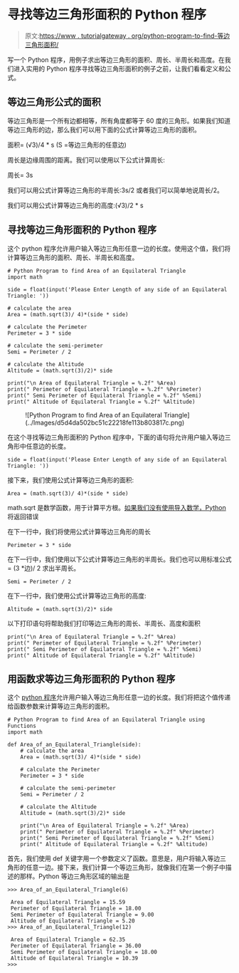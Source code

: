 # 寻找等边三角形面积的 Python 程序

> 原文:[https://www . tutorialgateway . org/python-program-to-find-等边三角形面积/](https://www.tutorialgateway.org/python-program-to-find-area-of-an-equilateral-triangle/)

写一个 Python 程序，用例子求出等边三角形的面积、周长、半周长和高度。在我们进入实用的 Python 程序寻找等边三角形面积的例子之前，让我们看看定义和公式。

## 等边三角形公式的面积

等边三角形是一个所有边都相等，所有角度都等于 60 度的三角形。如果我们知道等边三角形的边，那么我们可以用下面的公式计算等边三角形的面积。

面积= (√3)/4 * s (S =等边三角形的任意边)

周长是边缘周围的距离。我们可以使用以下公式计算周长:

周长= 3s

我们可以用公式计算等边三角形的半周长:3s/2 或者我们可以简单地说周长/2。

我们可以用公式计算等边三角形的高度:(√3)/2 * s

## 寻找等边三角形面积的 Python 程序

这个 python 程序允许用户输入等边三角形任意一边的长度。使用这个值，我们将计算等边三角形的面积、周长、半周长和高度。

```
# Python Program to find Area of an Equilateral Triangle
import math

side = float(input('Please Enter Length of any side of an Equilateral Triangle: '))

# calculate the area
Area = (math.sqrt(3)/ 4)*(side * side)

# calculate the Perimeter
Perimeter = 3 * side

# calculate the semi-perimeter
Semi = Perimeter / 2

# calculate the Altitude
Altitude = (math.sqrt(3)/2)* side

print("\n Area of Equilateral Triangle = %.2f" %Area)
print(" Perimeter of Equilateral Triangle = %.2f" %Perimeter)
print(" Semi Perimeter of Equilateral Triangle = %.2f" %Semi)
print(" Altitude of Equilateral Triangle = %.2f" %Altitude)
```

<figure class="wp-block-image">![Python Program to find Area of an Equilateral Triangle](../Images/d5d4da502bc51c22218fe113b803817c.png)</figure>

在这个寻找等边三角形面积的 Python 程序中，下面的语句将允许用户输入等边三角形中任意边的长度。

```
side = float(input('Please Enter Length of any side of an Equilateral Triangle: '))
```

接下来，我们使用公式计算等边三角形的面积:

```
Area = (math.sqrt(3)/ 4)*(side * side)
```

math.sqrt 是数学函数，用于计算平方根。[如果我们没有使用导入数学，Python](https://www.tutorialgateway.org/python-tutorial/) 将返回错误

在下一行中，我们将使用公式计算等边三角形的周长

```
Perimeter = 3 * side
```

在下一行中，我们使用以下公式计算等边三角形的半周长。我们也可以用标准公式= (3 *边)/ 2 求出半周长。

```
Semi = Perimeter / 2
```

在下一行中，我们使用公式计算等边三角形的高度:

```
Altitude = (math.sqrt(3)/2)* side
```

以下打印语句将帮助我们打印等边三角形的周长、半周长、高度和面积

```
print("\n Area of Equilateral Triangle = %.2f" %Area)
print(" Perimeter of Equilateral Triangle = %.2f" %Perimeter)
print(" Semi Perimeter of Equilateral Triangle = %.2f" %Semi)
print(" Altitude of Equilateral Triangle = %.2f" %Altitude)
```

## 用函数求等边三角形面积的 Python 程序

这个 [python 程序](https://www.tutorialgateway.org/python-programming-examples/)允许用户输入等边三角形任意一边的长度。我们将把这个值传递给函数参数来计算等边三角形的面积。

```
# Python Program to find Area of an Equilateral Triangle using Functions
import math

def Area_of_an_Equilateral_Triangle(side):
    # calculate the area
    Area = (math.sqrt(3)/ 4)*(side * side)

    # calculate the Perimeter
    Perimeter = 3 * side

    # calculate the semi-perimeter
    Semi = Perimeter / 2

    # calculate the Altitude
    Altitude = (math.sqrt(3)/2)* side

    print("\n Area of Equilateral Triangle = %.2f" %Area)
    print(" Perimeter of Equilateral Triangle = %.2f" %Perimeter)
    print(" Semi Perimeter of Equilateral Triangle = %.2f" %Semi)
    print(" Altitude of Equilateral Triangle = %.2f" %Altitude)
```

首先，我们使用 def 关键字用一个参数定义了函数。意思是，用户将输入等边三角形的任意一边。接下来，我们计算一个等边三角形，就像我们在第一个例子中描述的那样。Python 等边三角形区域的输出是

```
>>> Area_of_an_Equilateral_Triangle(6)

 Area of Equilateral Triangle = 15.59
 Perimeter of Equilateral Triangle = 18.00
 Semi Perimeter of Equilateral Triangle = 9.00
 Altitude of Equilateral Triangle = 5.20
>>> Area_of_an_Equilateral_Triangle(12)

 Area of Equilateral Triangle = 62.35
 Perimeter of Equilateral Triangle = 36.00
 Semi Perimeter of Equilateral Triangle = 18.00
 Altitude of Equilateral Triangle = 10.39
>>> 
```